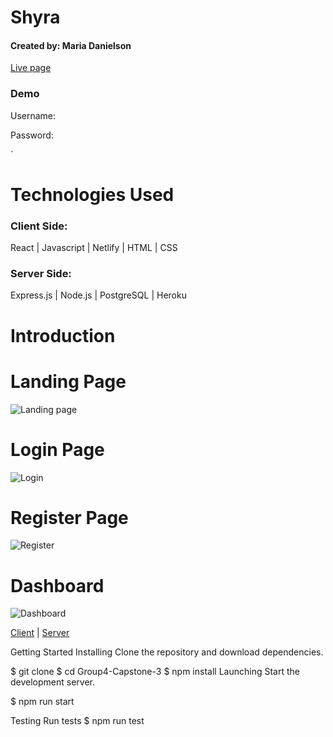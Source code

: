 # Shyra
#### Created by: Maria Danielson

[Live page ]()

### Demo
Username: 

Password: 

`
# Technologies Used

### Client Side:  
React | Javascript | Netlify |  HTML | CSS

### Server Side:
Express.js | Node.js | PostgreSQL | Heroku

# Introduction
  


# Landing Page
![Landing page]()

# Login Page
![Login]()

# Register Page
![Register](./src/images)


# Dashboard
![Dashboard](./src/images/)



[Client]() |
[Server]()


Getting Started
Installing
Clone the repository and download dependencies.

$ git clone 
$ cd Group4-Capstone-3
$ npm install
Launching
Start the development server.

$ npm run start


Testing
Run tests
$ npm run test